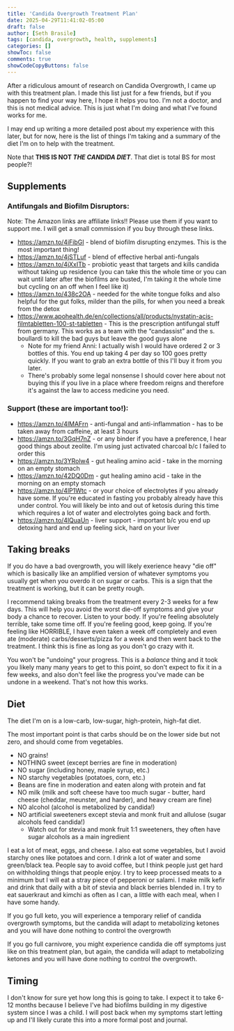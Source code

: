 ```yaml
---
title: 'Candida Overgrowth Treatment Plan'
date: 2025-04-29T11:41:02-05:00
draft: false
author: [Seth Brasile]
tags: [candida, overgrowth, health, supplements]
categories: []
showToc: false
comments: true
showCodeCopyButtons: false
---
```


After a ridiculous amount of research on Candida Overgrowth, I came up with this treatment plan.
I made this list just for a few friends, but if you happen to find your way here, I hope it helps you too.
I'm not a doctor, and this is not medical advice. This is just what I'm doing and what I've found works for me.

I may end up writing a more detailed post about my experience with this later, but for now, here is the list of things I'm taking and
a summary of the diet I'm on to help with the treatment.

Note that **THIS IS NOT _THE CANDIDA DIET_**.
That diet is total BS for most people?!

## Supplements

### Antifungals and Biofilm Disruptors:

Note: The Amazon links are affiliate links!! Please use them if you want to support me. I will get a small commission if you buy through these links.

- https://amzn.to/4iFibGI - blend of biofilm disrupting enzymes. This is the most important thing!
- https://amzn.to/4jSTLuf - blend of effective herbal anti-fungals
- https://amzn.to/4jXxITb - probiotic yeast that targets and kills candida without taking up residence (you can take this the whole time or you can wait until later after the biofilms are busted, I'm taking it the whole time but cycling on an off when I feel like it)
- https://amzn.to/438c2OA - needed for the white tongue folks and also helpful for the gut folks, milder than the pills, for when you need a break from the detox
- https://www.apohealth.de/en/collections/all/products/nystatin-acis-filmtabletten-100-st-tabletten - This is the prescription antifungal stuff from germany. This works as a team with the “candassist” and the s. boullardi to kill the bad guys but leave the good guys alone
  - Note for my friend Anni: I actually wish I would have ordered 2 or 3 bottles of this. You end up taking 4 per day so 100 goes pretty quickly. If you want to grab an extra bottle of this I'll buy it from you later.
  - There's probably some legal nonsense I should cover here about not buying this if you live in a place where freedom reigns and therefore it's against the law to access medicine you need.


### Support (these are important too!):

- https://amzn.to/4lMAFrn - anti-fungal and anti-inflammation - has to be taken away from caffeine, at least 3 hours
- https://amzn.to/3GqH7nZ - or any binder if you have a preference, I hear good things about zeolite. I'm using just activated charcoal b/c I failed to order this
- https://amzn.to/3YRolw4 - gut healing amino acid - take in the morning on an empty stomach
- https://amzn.to/42DQ0Dm - gut healing amino acid - take in the morning on an empty stomach
- https://amzn.to/4lP1Wtc - or your choice of electrolytes if you already have some. If you're educated in fasting you probably already have this under control. You will likely be into and out of ketosis during this time which requires a lot of water and electrolytes going back and forth.
- https://amzn.to/4lQuaUn - liver support - important b/c you end up detoxing hard and end up feeling sick, hard on your liver

## Taking breaks

If you do have a bad overgrowth, you will likely exerience heavy "die off" which is basically like an amplified version of whatever
symptoms you usually get when you overdo it on sugar or carbs. This is a sign that the treatment is working, but it can be pretty rough.

I recommend taking breaks from the treatment every 2-3 weeks for a few days. This will help you avoid the worst die-off symptoms and give your body a chance to recover.
Listen to your body. If you're feeling absolutely terrible, take some time off. If you're feeling good, keep going. If you're feeling like HORRIBLE, I have even taken a week
off completely and even ate (moderate) carbs/desserts/pizza for a week and then went back to the treatment. I think this is fine as long as you don't go crazy with it.

You won't be "undoing" your progress. This is a _balance_ thing and it took you likely many many years to get to this point, so don't expect to fix it in a few weeks,
and also don't feel like the progress you've made can be undone in a weekend. That's not how this works.

## Diet

The diet I'm on is a low-carb, low-sugar, high-protein, high-fat diet.

The most important point is that carbs should be on the lower side but not zero, and should come from vegetables.

- NO grains!
- NOTHING sweet (except berries are fine in moderation)
- NO sugar (including honey, maple syrup, etc.)
- NO starchy vegetables (potatoes, corn, etc.)
- Beans are fine in moderation and eaten along with protein and fat
- NO milk (milk and soft cheese have too much sugar - butter, hard cheese (cheddar, meunster, and harder), and heavy cream are fine)
- NO alcohol (alcohol is metabolized by candida!)
- NO artificial sweeteners except stevia and monk fruit and allulose (sugar alcohols feed candida!)
  - Watch out for stevia and monk fruit 1:1 sweeteners, they often have sugar alcohols as a main ingredient

I eat a lot of meat, eggs, and cheese. I also eat some vegetables, but I avoid starchy ones like potatoes and corn. I drink a lot of water and some green/black tea. People say to avoid coffee, but I think people just get hard on withholding things that people enjoy.
I try to keep processed meats to a minimum but I will eat a stray piece of pepperoni or salami. I make milk kefir and drink that daily with a bit of stevia and black berries blended in. I try to eat sauerkraut and kimchi as often as I can, a little with each meal, when I have some handy.

If you go full keto, you will experience a temporary relief of candida overgrowth symptoms, but the candida will adapt to metabolizing ketones and you will have done nothing to control the overgrowth

If you go full carnivore, you might experience candida die off symptoms just like on this treatment plan, but again, the candida will adapt to metabolizing ketones and you will have done nothing to control the overgrowth.

## Timing

I don't know for sure yet how long this is going to take. I expect it to take 6-12 months because I believe I've had biofilms building
in my digestive system since I was a child. I will post back when my symptoms start letting up and I'll likely curate this into a more formal post and journal.
